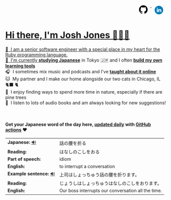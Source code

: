 <div align="right">
  <a href="https://www.github.com/jhunschejones">
    <img src="https://github.com/jhunschejones/jhunschejones/blob/main/images/github_logo.png" alt="GitHub" name="My code" height="27" style="vertical-align: top; margin: 8px; text-decoration: none;">
  </a>
  <a href="https://www.linkedin.com/in/jhunschejones" target="_blank">
    <img src="https://github.com/jhunschejones/jhunschejones/blob/main/images/linkedin_logo.png" alt="LinkedIn" height="30" style="vertical-align:top; margin: 8px; text-decoration: none;">
  <!--</a>
  <a href="https://jhunschejones.medium.com" target="_blank">
    <img src="https://github.com/jhunschejones/jhunschejones/blob/main/images/medium_logo.png" alt="Medium" name="My blog" height="27" style="vertical-align: top; margin: 8px; text-decoration: none;">
  </a>-->
</div>

# Hi there, I'm Josh Jones 🙇🏼‍♂️

:office: &nbsp;I am a senior software engineer with a special place in my heart for the Ruby programming language.<br/>
:seedling: &nbsp;I'm currently [**studying Japanese**](https://github.com/stars/jhunschejones/lists/japanese-language-learning) in Tokyo 🇯🇵 and I often [**build my own learning tools**](https://github.com/stars/jhunschejones/lists/japanese-language-learning)<br/>
:headphones: &nbsp;I sometimes mix music and podcasts and I've [**taught about it online**](https://www.musiclikeyoumeanit.com/blogs)<br/>
:cat: &nbsp;My partner and I make our home alongside our two cats in Chicago, IL 🐈‍⬛ 🐈 <br/>
:evergreen_tree: &nbsp;I enjoy finding ways to spend more time in nature, especially if there are pine trees<br/>
:book: &nbsp;I listen to lots of audio books and am always looking for new suggestions!<br/>

<!--
## Experience
<a href="https://github.com/jhunschejones">
  <img align="center" src="https://github-readme-stats.vercel.app/api?username=jhunschejones&hide=issues&show_icons=true" />
</a><br/>
<a href="https://github.com/jhunschejones">
  <img align="center" src="https://github-readme-stats.vercel.app/api/top-langs/?username=jhunschejones&hide=scss,less&layout=compact" />
</a><br/>
-->

<br/>

<div align="left">

#### Get your Japanese word of the day here, [updated daily](https://github.com/jhunschejones/jhunschejones/blob/main/wotd.rb) with [GitHub actions](https://github.com/jhunschejones/jhunschejones/blob/main/.github/workflows/readme_update.yml) ❤️

<!-- START WORD OF THE DAY -->
<table>
  <tr><td><strong>Japanese:</strong> <a href="https://wotd.transparent.com/japanese/2021/words/JPNjp_00102.mp3">🔊</a></td><td>話の腰を折る</td></tr>
  <tr><td><strong>Reading:</strong></td><td>はなしのこしをおる</td></tr>
  <tr><td><strong>Part of speech:</strong></td><td>idiom</td></tr>
  <tr><td><strong>English:</strong></td><td>to interrupt a conversation</td></tr>
  <tr><td><strong>Example sentence:</strong> <a href="https://wotd.transparent.com/japanese/2021/sentences/JPNjp_00468.mp3">🔊</a></td><td>上司はしょっちゅう話の腰を折ります。</td></tr>
  <tr><td><strong>Reading:</strong></td><td>じょうしはしょっちゅうはなしのこしをおります。</td></tr>
  <tr><td><strong>English:</strong></td><td>Our boss interrupts our conversation all the time.</td></tr>
</table>
<!-- END WORD OF THE DAY -->
</div>
